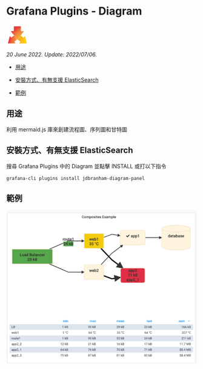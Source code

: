 # Grafana Plugins - Diagram 

![img](Diagram_icon.png)

*20 June 2022. Update: 2022/07/06.*

* [用途](#use)

* [安裝方式、有無支援 ElasticSearch](#install)

* [範例](#example)

<h2 id="use">用途</h2>

利用 mermaid.js 庫來創建流程圖、序列圖和甘特圖

<h2 id="install">安裝方式、有無支援 ElasticSearch</h2>

搜尋 Grafana Plugins 中的 Diagram 並點擊 INSTALL 或打以下指令

    grafana-cli plugins install jdbranham-diagram-panel

<h2 id="example">範例</h2>

![img](diagram_panel.png)


